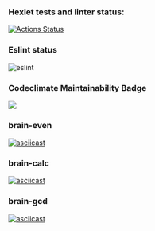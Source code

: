 ### Hexlet tests and linter status:

[![Actions Status](https://github.com/maradondt/frontend-project-lvl1/workflows/hexlet-check/badge.svg)](https://github.com/maradondt/frontend-project-lvl1/actions)

### Eslint status
![eslint](https://github.com/maradondt/frontend-project-lvl1/workflows/Eslint/badge.svg)

### Codeclimate Maintainability Badge

<a href="https://codeclimate.com/github/codeclimate/codeclimate/maintainability"><img src="https://api.codeclimate.com/v1/badges/a99a88d28ad37a79dbf6/maintainability" /></a>

### brain-even
[![asciicast](https://asciinema.org/a/386226.svg)](https://asciinema.org/a/386226)

### brain-calc
[![asciicast](https://asciinema.org/a/387111.svg)](https://asciinema.org/a/387111)

### brain-gcd
[![asciicast](https://asciinema.org/a/387112.svg)](https://asciinema.org/a/387112)